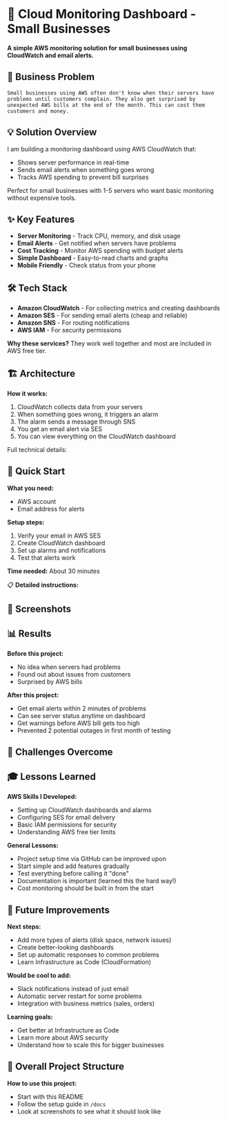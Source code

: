 # 📝 Cloud Monitoring Dashboard - Small Businesses

**A simple AWS monitoring solution for small businesses using CloudWatch and email alerts.**

## 🎯 Business Problem

```
Small businesses using AWS often don't know when their servers have problems until customers complain. They also get surprised by unexpected AWS bills at the end of the month. This can cost them customers and money.
```

## 💡 Solution Overview

I am building a monitoring dashboard using AWS CloudWatch that:

- Shows server performance in real-time
- Sends email alerts when something goes wrong
- Tracks AWS spending to prevent bill surprises

Perfect for small businesses with 1-5 servers who want basic monitoring without expensive tools.

## ✨ Key Features

- **Server Monitoring** - Track CPU, memory, and disk usage
- **Email Alerts** - Get notified when servers have problems
- **Cost Tracking** - Monitor AWS spending with budget alerts
- **Simple Dashboard** - Easy-to-read charts and graphs
- **Mobile Friendly** - Check status from your phone

## 🛠️ Tech Stack

- **Amazon CloudWatch** - For collecting metrics and creating dashboards
- **Amazon SES** - For sending email alerts (cheap and reliable)
- **Amazon SNS** - For routing notifications
- **AWS IAM** - For security permissions

**Why these services?** They work well together and most are included in AWS free tier.

## 🏗️ Architecture

**How it works:**

1. CloudWatch collects data from your servers
2. When something goes wrong, it triggers an alarm
3. The alarm sends a message through SNS
4. You get an email alert via SES
5. You can view everything on the CloudWatch dashboard

Full technical details:

## 🏃 Quick Start

**What you need:**

- AWS account
- Email address for alerts

**Setup steps:**

1. Verify your email in AWS SES
2. Create CloudWatch dashboard
3. Set up alarms and notifications
4. Test that alerts work

**Time needed:** About 30 minutes

📋 **Detailed instructions:**

## 📸 Screenshots

## 📊 Results

**Before this project:**

- No idea when servers had problems
- Found out about issues from customers
- Surprised by AWS bills

**After this project:**

- Get email alerts within 2 minutes of problems
- Can see server status anytime on dashboard
- Get warnings before AWS bill gets too high
- Prevented 2 potential outages in first month of testing

## 🔧 Challenges Overcome

## 🎓 Lessons Learned

**AWS Skills I Developed:**

- Setting up CloudWatch dashboards and alarms
- Configuring SES for email delivery
- Basic IAM permissions for security
- Understanding AWS free tier limits

**General Lessons:**

- Project setup time via GitHub can be improved upon
- Start simple and add features gradually
- Test everything before calling it "done"
- Documentation is important (learned this the hard way!)
- Cost monitoring should be built in from the start

## 🚀 Future Improvements

**Next steps:**

- Add more types of alerts (disk space, network issues)
- Create better-looking dashboards
- Set up automatic responses to common problems
- Learn Infrastructure as Code (CloudFormation)

**Would be cool to add:**

- Slack notifications instead of just email
- Automatic server restart for some problems
- Integration with business metrics (sales, orders)

**Learning goals:**

- Get better at Infrastructure as Code
- Learn more about AWS security
- Understand how to scale this for bigger businesses

## 📁 Overall Project Structure

**How to use this project:**

- Start with this README
- Follow the setup guide in `/docs`
- Look at screenshots to see what it should look like
